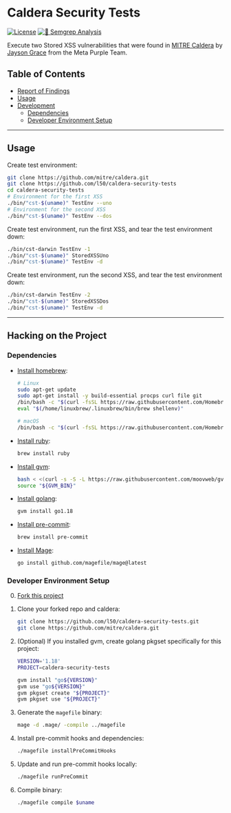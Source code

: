 # Caldera Security Tests

[![License](http://img.shields.io/:license-mit-blue.svg)](https://github.com/l50/caldera-security-tests/blob/master/LICENSE)
[![🚨 Semgrep Analysis](https://github.com/l50/caldera-security-tests/actions/workflows/semgrep.yaml/badge.svg)](https://github.com/l50/caldera-security-tools/actions/workflows/semgrep.yaml)

Execute two Stored XSS vulnerabilities that were found in
[MITRE Caldera](https://github.com/mitre/caldera) by [Jayson Grace](https://techvomit.net)
from the Meta Purple Team.

## Table of Contents

- [Report of Findings](docs/REPORT.md)
- [Usage](#usage)
- [Development](#development)
  - [Dependencies](#dependencies)
  - [Developer Environment Setup](#developer-environment-setup)

---

## Usage

Create test environment:

```bash
git clone https://github.com/mitre/caldera.git
git clone https://github.com/l50/caldera-security-tests
cd caldera-security-tests
# Environment for the first XSS
./bin/"cst-$(uname)" TestEnv --uno
# Environment for the second XSS
./bin/"cst-$(uname)" TestEnv --dos
```

Create test environment, run the first XSS,
and tear the test environment down:

```bash
./bin/cst-darwin TestEnv -1
./bin/"cst-$(uname)" StoredXSSUno
./bin/"cst-$(uname)" TestEnv -d
```

Create test environment, run the second XSS,
and tear the test environment down:

```bash
./bin/cst-darwin TestEnv -2
./bin/"cst-$(uname)" StoredXSSDos
./bin/"cst-$(uname)" TestEnv -d
```

---

## Hacking on the Project

### Dependencies

- [Install homebrew](https://brew.sh/):

  ```bash
  # Linux
  sudo apt-get update
  sudo apt-get install -y build-essential procps curl file git
  /bin/bash -c "$(curl -fsSL https://raw.githubusercontent.com/Homebrew/install/HEAD/install.sh)"
  eval "$(/home/linuxbrew/.linuxbrew/bin/brew shellenv)"

  # macOS
  /bin/bash -c "$(curl -fsSL https://raw.githubusercontent.com/Homebrew/install/HEAD/install.sh)"
  ```

- [Install ruby](https://www.ruby-lang.org/en/):

  ```bash
  brew install ruby
  ```

- [Install gvm](https://github.com/moovweb/gvm):

  ```bash
  bash < <(curl -s -S -L https://raw.githubusercontent.com/moovweb/gvm/master/binscripts/gvm-installer)
  source "${GVM_BIN}"
  ```

- [Install golang](https://go.dev/):

  ```bash
  gvm install go1.18
  ```

- [Install pre-commit](https://pre-commit.com/):

  ```bash
  brew install pre-commit
  ```

- [Install Mage](https://magefile.org/):

  ```bash
  go install github.com/magefile/mage@latest
  ```

### Developer Environment Setup

0. [Fork this project](https://docs.github.com/en/get-started/quickstart/fork-a-repo)

1. Clone your forked repo and caldera:

   ```bash
   git clone https://github.com/l50/caldera-security-tests.git
   git clone https://github.com/mitre/caldera.git
   ```

2. (Optional) If you installed gvm, create golang pkgset specifically for this project:

   ```bash
   VERSION='1.18'
   PROJECT=caldera-security-tests

   gvm install "go${VERSION}"
   gvm use "go${VERSION}"
   gvm pkgset create "${PROJECT}"
   gvm pkgset use "${PROJECT}"
   ```

3. Generate the `magefile` binary:

   ```bash
   mage -d .mage/ -compile ../magefile
   ```

4. Install pre-commit hooks and dependencies:

   ```bash
   ./magefile installPreCommitHooks
   ```

5. Update and run pre-commit hooks locally:

   ```bash
   ./magefile runPreCommit
   ```

6. Compile binary:

   ```bash
   ./magefile compile $uname
   ```
